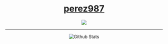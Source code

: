 <div align="center">

# [perez987](https://github.com/perez987)

[![](https://img.shields.io/badge/Repositories-perez987-informational?style=flat&logo=apple&logoColor=white&color=9debeb)](https://github.com/perez987?tab=repositories)

<hr>

![Github Stats](https://github-readme-stats.vercel.app/api?username=perez987&show_icons=true&theme=radical)
  
</div>
